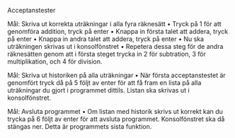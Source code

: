 Acceptanstester

Mål: Skriva ut korrekta uträkningar i alla fyra räknesätt
• Tryck på 1 för att genomföra addition, tryck på enter
• Knappa in första talet att addera, tryck på enter
• Knappa in andra talet att addera, tryck på enter
• Nu ska uträkningen skrivas ut i konsolfönstret
• Repetera dessa steg för de andra räknesätten genom att i första steget trycka in 2 för subtration, 3 för multiplikation, och 4 för division.

Mål: Skriva ut historiken på alla uträkningar
• När första acceptanstestet är genomfört tryck då på 5 följt av enter för att få fram en lista på alla uträkningar du gjort i programmet dittils. Listan ska skrivas ut i konsolfönstret.

Mål: Avsluta programmet
• Om listan med historik skrivs ut korrekt kan du trycka på 6 följt av enter för att avsluta programmet. Konsolfönstret ska då stängas ner. Detta är programmets sista funktion.
